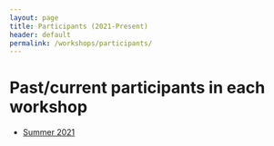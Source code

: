 ```yaml
---
layout: page
title: Participants (2021-Present)
header: default
permalink: /workshops/participants/
---
```



# Past/current participants in each workshop

* [Summer 2021](/Home/workshops/participants/su21/)
